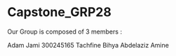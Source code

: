 # Capstone_GRP28



Our Group is composed of 3 members :

Adam Jami 300245165
Tachfine Bihya
Abdelaziz Amine 
